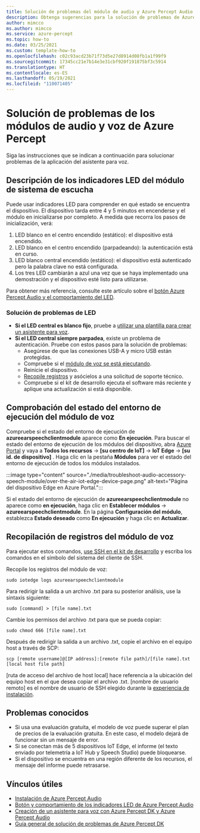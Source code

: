 ```yaml
---
title: Solución de problemas del módulo de audio y Azure Percept Audio
description: Obtenga sugerencias para la solución de problemas de Azure Percept Audio y azureearspeechclientmodule.
author: mimcco
ms.author: mimcco
ms.service: azure-percept
ms.topic: how-to
ms.date: 03/25/2021
ms.custom: template-how-to
ms.openlocfilehash: c02c93acd23b71f73d5e27d8914d08fb1a1f99f9
ms.sourcegitcommit: 17345cc21e7b14e3e31cbf920f191875bf3c5914
ms.translationtype: HT
ms.contentlocale: es-ES
ms.lasthandoff: 05/19/2021
ms.locfileid: "110071405"
---
```

# <a name="azure-percept-audio-and-speech-module-troubleshooting"></a>Solución de problemas de los módulos de audio y voz de Azure Percept

Siga las instrucciones que se indican a continuación para solucionar problemas de la aplicación del asistente para voz.

## <a name="understanding-ear-som-led-indicators"></a>Descripción de los indicadores LED del módulo de sistema de escucha

Puede usar indicadores LED para comprender en qué estado se encuentra el dispositivo. El dispositivo tarda entre 4 y 5 minutos en encenderse y el módulo en inicializarse por completo. A medida que recorra los pasos de inicialización, verá:

1. LED blanco en el centro encendido (estático): el dispositivo está encendido.
1. LED blanco en el centro encendido (parpadeando): la autenticación está en curso.
1. LED blanco central encendido (estático): el dispositivo está autenticado pero la palabra clave no está configurada.
1. Los tres LED cambiarán a azul una vez que se haya implementado una demostración y el dispositivo esté listo para utilizarse.

Para obtener más referencia, consulte este artículo sobre el [botón Azure Percept Audio y el comportamiento del LED](./audio-button-led-behavior.md).

### <a name="troubleshooting-led-issues"></a>Solución de problemas de LED
- **Si el LED central es blanco fijo**, pruebe a [utilizar una plantilla para crear un asistente para voz](./tutorial-no-code-speech.md).
- **Si el LED central siempre parpadea**, existe un problema de autenticación. Pruebe con estos pasos para la solución de problemas:
    - Asegúrese de que las conexiones USB-A y micro USB están protegidas. 
    - Compruebe si el [módulo de voz se está ejecutando](./troubleshoot-audio-accessory-speech-module.md#checking-runtime-status-of-the-speech-module).
    - Reinicie el dispositivo.
    - [Recopile registros](./troubleshoot-audio-accessory-speech-module.md#collecting-speech-module-logs) y asócielos a una solicitud de soporte técnico.
    - Compruebe si el kit de desarrollo ejecuta el software más reciente y aplique una actualización si está disponible.

## <a name="checking-runtime-status-of-the-speech-module"></a>Comprobación del estado del entorno de ejecución del módulo de voz

Compruebe si el estado del entorno de ejecución de **azureearspeechclientmodule** aparece como **En ejecución**. Para buscar el estado del entorno de ejecución de los módulos del dispositivo, abra [Azure Portal](https://portal.azure.com/) y vaya a **Todos los recursos** ->  **[su centro de IoT]**  -> **IoT Edge** ->  **[su id. de dispositivo]** . Haga clic en la pestaña **Módulos** para ver el estado del entorno de ejecución de todos los módulos instalados.

:::image type="content" source="./media/troubleshoot-audio-accessory-speech-module/over-the-air-iot-edge-device-page.png" alt-text="Página del dispositivo Edge en Azure Portal.":::

Si el estado del entorno de ejecución de **azureearspeechclientmodule** no aparece como **en ejecución**, haga clic en **Establecer módulos** -> **azureearspeechclientmodule**. En la página **Configuración del módulo**, establezca **Estado deseado** como **En ejecución** y haga clic en **Actualizar**.

## <a name="collecting-speech-module-logs"></a>Recopilación de registros del módulo de voz

Para ejecutar estos comandos, [use SSH en el kit de desarrollo](./how-to-ssh-into-percept-dk.md) y escriba los comandos en el símbolo del sistema del cliente de SSH.

Recopile los registros del módulo de voz:

```console
sudo iotedge logs azureearspeechclientmodule
```

Para redirigir la salida a un archivo .txt para su posterior análisis, use la sintaxis siguiente:

```console
sudo [command] > [file name].txt
```

Cambie los permisos del archivo .txt para que se pueda copiar:

```console
sudo chmod 666 [file name].txt
```

Después de redirigir la salida a un archivo .txt, copie el archivo en el equipo host a través de SCP:

```console
scp [remote username]@[IP address]:[remote file path]/[file name].txt [local host file path]
```

[ruta de acceso del archivo de host local] hace referencia a la ubicación del equipo host en el que desea copiar el archivo .txt. [nombre de usuario remoto] es el nombre de usuario de SSH elegido durante la [experiencia de instalación](./quickstart-percept-dk-set-up.md).

## <a name="known-issues"></a>Problemas conocidos
- Si usa una evaluación gratuita, el modelo de voz puede superar el plan de precios de la evaluación gratuita. En este caso, el modelo dejará de funcionar sin un mensaje de error.
- Si se conectan más de 5 dispositivos IoT Edge, el informe (el texto enviado por telemetría a IoT Hub y Speech Studio) puede bloquearse.
- Si el dispositivo se encuentra en una región diferente de los recursos, el mensaje del informe puede retrasarse. 

## <a name="useful-links"></a>Vínculos útiles
- [Instalación de Azure Percept Audio](./quickstart-percept-audio-setup.md)
- [Botón y comportamiento de los indicadores LED de Azure Percept Audio](./audio-button-led-behavior.md)
- [Creación de un asistente para voz con Azure Percept DK y Azure Percept Audio](./tutorial-no-code-speech.md)
- [Guía general de solución de problemas de Azure Percept DK](./troubleshoot-dev-kit.md)
